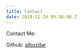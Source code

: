 ```yaml
---
title: Contact
date: 2018-11-20 09:58:00 Z
---
```


Contact Me:

Github: [ajbozdar](https://github.com/ajbozdar)
